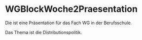 # WGBlockWoche2Praesentation

<p>Die ist eine Pr&auml;sentation für das Fach WG in der Berufsschule.</p>
<p>Das Thema ist die Distributionspolitik.</p>
